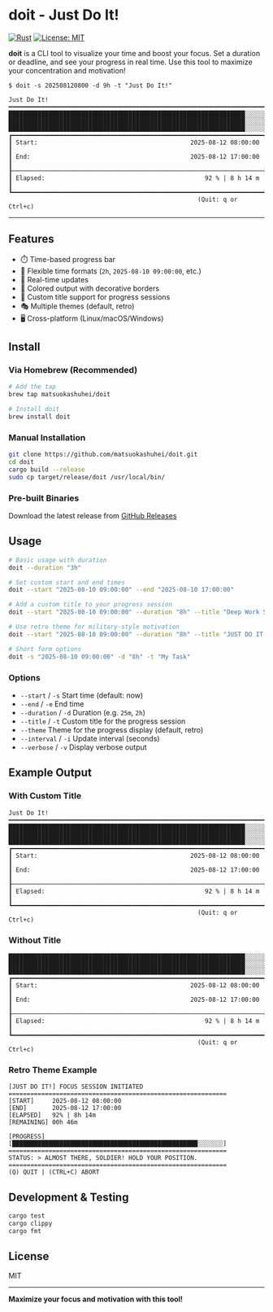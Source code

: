 # doit - Just Do It!

[![Rust](https://img.shields.io/badge/rust-1.70+-orange.svg)](https://www.rust-lang.org)
[![License: MIT](https://img.shields.io/badge/License-MIT-yellow.svg)](https://opensource.org/licenses/MIT)

**doit** is a CLI tool to visualize your time and boost your focus.
Set a duration or deadline, and see your progress in real time.
Use this tool to maximize your concentration and motivation!

```
$ doit -s 202508120800 -d 9h -t "Just Do It!"

Just Do It!
━━━━━━━━━━━━━━━━━━━━━━━━━━━━━━━━━━━━━━━━━━━━━━━━━━━━━━━━━━━━━━━━━━━━━━━
█████████████████████████████████████████████████████████████████░░░░░░
█████████████████████████████████████████████████████████████████░░░░░░
█████████████████████████████████████████████████████████████████░░░░░░
┏━━━━━━━━━━━━━━━━━━━━━━━━━━━━━━━━━━━━━━━━━━━━━━━━━━━━━━━━━━━━━━━━━━━━━┓
┃ Start:                                          2025-08-12 08:00:00 ┃
┃ End:                                            2025-08-12 17:00:00 ┃
┠─────────────────────────────────────────────────────────────────────┨
┃ Elapsed:                                            92 % | 8 h 14 m ┃
┗━━━━━━━━━━━━━━━━━━━━━━━━━━━━━━━━━━━━━━━━━━━━━━━━━━━━━━━━━━━━━━━━━━━━━┛
                                                    (Quit: q or Ctrl+c)
```
---

## Features

- ⏱️ Time-based progress bar
- 🎯 Flexible time formats (`2h`, `2025-08-10 09:00:00`, etc.)
- 🔄 Real-time updates
- 🎨 Colored output with decorative borders
- 📝 Custom title support for progress sessions
- 🎭 Multiple themes (default, retro)
- 🖥️ Cross-platform (Linux/macOS/Windows)

## Install

### Via Homebrew (Recommended)

```bash
# Add the tap
brew tap matsuokashuhei/doit

# Install doit
brew install doit
```

### Manual Installation

```bash
git clone https://github.com/matsuokashuhei/doit.git
cd doit
cargo build --release
sudo cp target/release/doit /usr/local/bin/
```

### Pre-built Binaries

Download the latest release from [GitHub Releases](https://github.com/matsuokashuhei/doit/releases)

## Usage

```bash
# Basic usage with duration
doit --duration "3h"

# Set custom start and end times
doit --start "2025-08-10 09:00:00" --end "2025-08-10 17:00:00"

# Add a custom title to your progress session
doit --start "2025-08-10 09:00:00" --duration "8h" --title "Deep Work Session"

# Use retro theme for military-style motivation
doit --start "2025-08-10 09:00:00" --duration "8h" --title "JUST DO IT!" --theme retro

# Short form options
doit -s "2025-08-10 09:00:00" -d "8h" -t "My Task"
```

### Options

- `--start` / `-s` Start time (default: now)
- `--end` / `-e` End time
- `--duration` / `-d` Duration (e.g. `25m`, `2h`)
- `--title` / `-t` Custom title for the progress session
- `--theme` Theme for the progress display (default, retro)
- `--interval` / `-i` Update interval (seconds)
- `--verbose` / `-v` Display verbose output

## Example Output

### With Custom Title

```
Just Do It!
━━━━━━━━━━━━━━━━━━━━━━━━━━━━━━━━━━━━━━━━━━━━━━━━━━━━━━━━━━━━━━━━━━━━━━━
█████████████████████████████████████████████████████████████████░░░░░░
█████████████████████████████████████████████████████████████████░░░░░░
█████████████████████████████████████████████████████████████████░░░░░░
┏━━━━━━━━━━━━━━━━━━━━━━━━━━━━━━━━━━━━━━━━━━━━━━━━━━━━━━━━━━━━━━━━━━━━━┓
┃ Start:                                          2025-08-12 08:00:00 ┃
┃ End:                                            2025-08-12 17:00:00 ┃
┠─────────────────────────────────────────────────────────────────────┨
┃ Elapsed:                                            92 % | 8 h 14 m ┃
┗━━━━━━━━━━━━━━━━━━━━━━━━━━━━━━━━━━━━━━━━━━━━━━━━━━━━━━━━━━━━━━━━━━━━━┛
                                                    (Quit: q or Ctrl+c)
```

### Without Title

```
█████████████████████████████████████████████████████████████████░░░░░░
█████████████████████████████████████████████████████████████████░░░░░░
█████████████████████████████████████████████████████████████████░░░░░░
┏━━━━━━━━━━━━━━━━━━━━━━━━━━━━━━━━━━━━━━━━━━━━━━━━━━━━━━━━━━━━━━━━━━━━━┓
┃ Start:                                          2025-08-12 08:00:00 ┃
┃ End:                                            2025-08-12 17:00:00 ┃
┠─────────────────────────────────────────────────────────────────────┨
┃ Elapsed:                                            92 % | 8 h 14 m ┃
┗━━━━━━━━━━━━━━━━━━━━━━━━━━━━━━━━━━━━━━━━━━━━━━━━━━━━━━━━━━━━━━━━━━━━━┛
                                                    (Quit: q or Ctrl+c)
```

### Retro Theme Example

```
[JUST DO IT!] FOCUS SESSION INITIATED
============================================================
[START]     2025-08-12 08:00:00
[END]       2025-08-12 17:00:00
[ELAPSED]   92% | 8h 14m
[REMAINING] 00h 46m

[PROGRESS]
[███████████████████████████████████████████████████░░░░░░░]
============================================================
STATUS: > ALMOST THERE, SOLDIER! HOLD YOUR POSITION.
============================================================
(Q) QUIT | (CTRL+C) ABORT
```

## Development & Testing

```bash
cargo test
cargo clippy
cargo fmt
```

## License

MIT

---

**Maximize your focus and motivation with this tool!**
